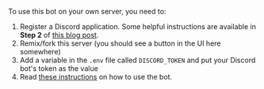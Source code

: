 To use this bot on your own server, you need to:
  1. Register a Discord application. Some helpful instructions are available in **Step 2** of [this blog post](https://web.archive.org/web/20220429161834/https://www.alpharithms.com/how-to-code-a-discord-bot-in-javascript-444917/).
  2. Remix/fork this server (you should see a button in the UI here somewhere)
  3. Add a variable in the `.env` file called `DISCORD_TOKEN` and put your Discord bot's token as the value
  4. Read [these instructions](https://discord.com/channels/970057744612724746/970057745665499148/970317365755654144) on how to use the bot.